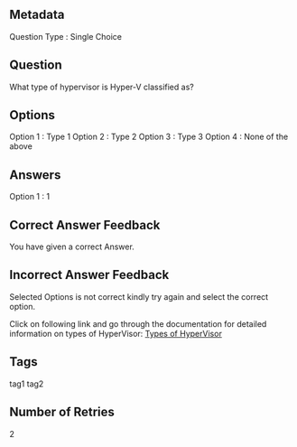 ## Metadata
Question Type : Single Choice

## Question
What type of hypervisor is Hyper-V classified as?

## Options
Option 1 : Type 1 Option 2 : Type 2 Option 3 : Type 3 Option 4 : None of the above

## Answers
Option 1 : 1

## Correct Answer Feedback
You have given a correct Answer.

## Incorrect Answer Feedback
Selected Options is not correct kindly try again and select the correct option.

Click on following link and go through the documentation for detailed information on types of HyperVisor: [Types of HyperVisor](https://www.geeksforgeeks.org/hypervisor/)

## Tags
tag1
tag2

## Number of Retries
2